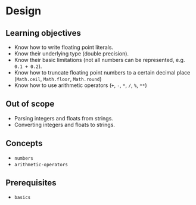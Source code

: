 # Design

## Learning objectives

- Know how to write floating point literals.
- Know their underlying type (double precision).
- Know their basic limitations (not all numbers can be represented, e.g. `0.1 + 0.2`).
- Know how to truncate floating point numbers to a certain decimal place (`Math.ceil`, `Math.floor`, `Math.round`)
- Know how to use arithmetic operators (`+`, `-`, `*`, `/`, `%`, `**`)

## Out of scope

- Parsing integers and floats from strings.
- Converting integers and floats to strings.

## Concepts

- `numbers`
- `arithmetic-operators`

## Prerequisites

- `basics`
